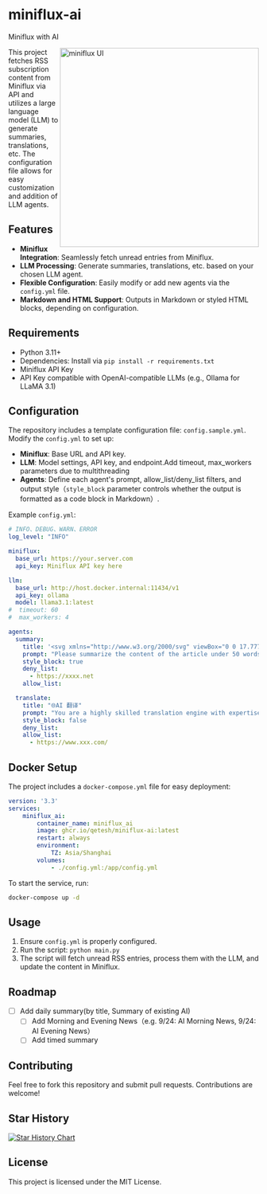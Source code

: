 # miniflux-ai
Miniflux with AI

<picture>
  <source media="(prefers-color-scheme: dark)" srcset="https://github.com/user-attachments/assets/472306c8-cdd2-4325-8655-04ba7e6045e5">
  <source media="(prefers-color-scheme: light)" srcset="https://github.com/user-attachments/assets/ae99a06f-47b4-4de7-9373-4b82f5102b7e">
  <img align="right" alt="miniflux UI" src="https://github.com/user-attachments/assets/ae99a06f-47b4-4de7-9373-4b82f5102b7e" width="400" > 
</picture>

This project fetches RSS subscription content from Miniflux via API and utilizes a large language model (LLM) to generate summaries, translations, etc. The configuration file allows for easy customization and addition of LLM agents.

## Features

- **Miniflux Integration**: Seamlessly fetch unread entries from Miniflux.
- **LLM Processing**: Generate summaries, translations, etc. based on your chosen LLM agent.
- **Flexible Configuration**: Easily modify or add new agents via the `config.yml` file.
- **Markdown and HTML Support**: Outputs in Markdown or styled HTML blocks, depending on configuration.

## Requirements

- Python 3.11+
- Dependencies: Install via `pip install -r requirements.txt`
- Miniflux API Key
- API Key compatible with OpenAI-compatible LLMs (e.g., Ollama for LLaMA 3.1)

## Configuration

The repository includes a template configuration file: `config.sample.yml`. Modify the `config.yml` to set up:

- **Miniflux**: Base URL and API key.
- **LLM**: Model settings, API key, and endpoint.Add timeout, max_workers parameters due to multithreading
- **Agents**: Define each agent's prompt, allow_list/deny_list filters, and output style（`style_block` parameter controls whether the output is formatted as a code block in Markdown）.

Example `config.yml`:
```yaml
# INFO、DEBUG、WARN、ERROR
log_level: "INFO"

miniflux:
  base_url: https://your.server.com
  api_key: Miniflux API key here

llm:
  base_url: http://host.docker.internal:11434/v1
  api_key: ollama
  model: llama3.1:latest
#  timeout: 60
#  max_workers: 4

agents:
  summary:
    title: '<svg xmlns="http://www.w3.org/2000/svg" viewBox="0 0 17.777 14.283" width="17.777" height="14.283"> <style> path { fill: #4b4b4b; } @media (prefers-color-scheme: dark) { path { fill: #d0d0d0; } } </style> <g fill="#d0d0d0" fill-opacity="1" transform="translate(2.261,-1.754)"> <path d="M-2.261 3.194v6.404c0 1.549 0.957 4.009 4.328 4.188h9.224l0.061 1.315c0.04 0.882 0.663 1.222 1.205 0.666l2.694-2.356c0.353-0.349 0.353-0.971 0-1.331L12.518 10.047c-0.525-0.524-1.205-0.196-1.205 0.665v1.091H2.257c-0.198 0-2.546 0.221-2.546-2.911V3.194c0-0.884-0.362-1.44-0.99-1.44-1.106 0-0.956 1.439-0.982 1.44z"/> </g> <path d="M5.679 1.533h8.826c0.421 0 0.753-0.399 0.755-0.755 0.002-0.36-0.373-0.774-0.755-0.774H5.679c-0.536 0-0.781 0.4-0.781 0.764 0 0.418 0.289 0.764 0.781 0.764zm0 4.693h4.502c0.421 0 0.682-0.226 0.717-0.742 0.03-0.44-0.335-0.787-0.717-0.787H5.679c-0.402 0-0.763 0.214-0.781 0.71-0.019 0.535 0.379 0.818 0.781 0.818z" fill="#d0d0d0"/> </svg> AI 摘要'
    prompt: "Please summarize the content of the article under 50 words in Chinese. Do not add any additional Character、markdown language to the result text. 请用不超过50个汉字概括文章内容。结果文本中不要添加任何额外的字符、Markdown语言。"
    style_block: true
    deny_list:
      - https://xxxx.net
    allow_list:

  translate:
    title: "🌐AI 翻译"
    prompt: "You are a highly skilled translation engine with expertise in the news media sector. Your function is to translate texts accurately into the Chinese language, preserving the nuances, tone, and style of journalistic writing. Do not add any explanations or annotations to the translated text."
    style_block: false
    deny_list:
    allow_list:
      - https://www.xxx.com/
```

## Docker Setup

The project includes a `docker-compose.yml` file for easy deployment:

```yaml
version: '3.3'
services:
    miniflux_ai:
        container_name: miniflux_ai
        image: ghcr.io/qetesh/miniflux-ai:latest
        restart: always
        environment:
            TZ: Asia/Shanghai
        volumes:
            - ./config.yml:/app/config.yml
```

To start the service, run:

```bash
docker-compose up -d
```

## Usage

1. Ensure `config.yml` is properly configured.
2. Run the script: `python main.py`
3. The script will fetch unread RSS entries, process them with the LLM, and update the content in Miniflux.

## Roadmap
- [ ] Add daily summary(by title, Summary of existing AI)
  - [ ] Add Morning and Evening News（e.g. 9/24: AI Morning News, 9/24: AI Evening News）
  - [ ] Add timed summary

## Contributing

Feel free to fork this repository and submit pull requests. Contributions are welcome!

## Star History

[![Star History Chart](https://api.star-history.com/svg?repos=Qetesh/miniflux-ai&type=Date)](https://star-history.com/#Qetesh/miniflux-ai&Date)

## License

This project is licensed under the MIT License.
